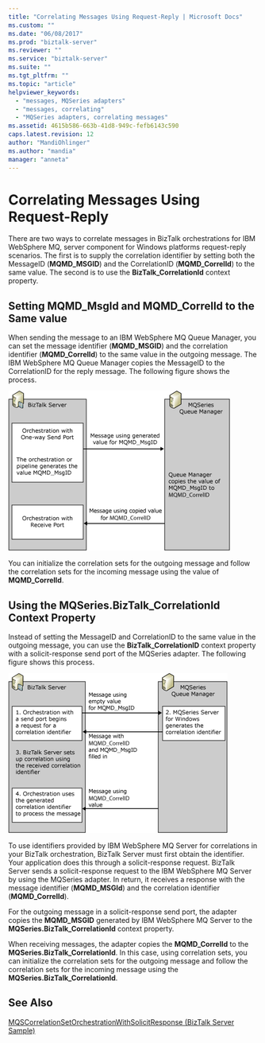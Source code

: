 ```yaml
---
title: "Correlating Messages Using Request-Reply | Microsoft Docs"
ms.custom: ""
ms.date: "06/08/2017"
ms.prod: "biztalk-server"
ms.reviewer: ""
ms.service: "biztalk-server"
ms.suite: ""
ms.tgt_pltfrm: ""
ms.topic: "article"
helpviewer_keywords: 
  - "messages, MQSeries adapters"
  - "messages, correlating"
  - "MQSeries adapters, correlating messages"
ms.assetid: 4615b586-663b-41d8-949c-fefb6143c590
caps.latest.revision: 12
author: "MandiOhlinger"
ms.author: "mandia"
manager: "anneta"
---
```

# Correlating Messages Using Request-Reply
There are two ways to correlate messages in BizTalk orchestrations for IBM WebSphere MQ, server component for Windows platforms request-reply scenarios. The first is to supply the correlation identifier by setting both the MessageID (**MQMD_MSGID**) and the CorrelationID (**MQMD_CorrelId**) to the same value. The second is to use the **BizTalk_CorrelationId** context property.  
  
## Setting MQMD_MsgId and MQMD_CorrelId to the Same value  
 When sending the message to an IBM WebSphere MQ Queue Manager, you can set the message identifier (**MQMD_MSGID**) and the correlation identifier (**MQMD_CorrelId**) to the same value in the outgoing message. The IBM WebSphere MQ Queue Manager copies the MessageID to the CorrelationID for the reply message. The following figure shows the process.  
  
 ![Simple Correlation](../core/media/bts-dev-mqsimplecorrelation.gif "BTS_Dev_MQSimpleCorrelation")  
  
 You can initialize the correlation sets for the outgoing message and follow the correlation sets for the incoming message using the value of **MQMD_CorrelId**.  
  
## Using the MQSeries.BizTalk_CorrelationId Context Property  
 Instead of setting the MessageID and CorrelationID to the same value in the outgoing message, you can use the **BizTalk_CorrelationID** context property with a solicit-response send port of the MQSeries adapter. The following figure shows this process.  
  
 ![Using Solicit&#45;Response to generate CorrelationID](../core/media/bts-dev-mqgeneratedcorrelation.gif "BTS_Dev_MQGeneratedCorrelation")  
  
 To use identifiers provided by IBM WebSphere MQ Server for correlations in your BizTalk orchestration, BizTalk Server must first obtain the identifier. Your application does this through a solicit-response request. BizTalk Server sends a solicit-response request to the IBM WebSphere MQ Server by using the MQSeries adapter. In return, it receives a response with the message identifier (**MQMD_MSGId**) and the correlation identifier (**MQMD_CorrelId**).  
  
 For the outgoing message in a solicit-response send port, the adapter copies the **MQMD_MSGID** generated by IBM WebSphere MQ Server to the **MQSeries.BizTalk_CorrelationId** context property.  
  
 When receiving messages, the adapter copies the **MQMD_CorrelId** to the **MQSeries.BizTalk_CorrelationId**. In this case, using correlation sets, you can initialize the correlation sets for the outgoing message and follow the correlation sets for the incoming message using the **MQSeries.BizTalk_CorrelationId**.  
  
## See Also  
 [MQSCorrelationSetOrchestrationWithSolicitResponse (BizTalk Server Sample)](../core/mqscorrelationsetorchestrationwithsolicitresponse-biztalk-server-sample.md)